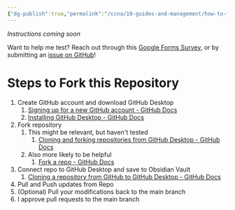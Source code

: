 ```yaml
---
{"dg-publish":true,"permalink":"/ccna/10-guides-and-management/how-to-fork-this-repository/"}
---
```


*Instructions coming soon*

Want to help me test? Reach out through this [Google Forms Survey](https://forms.gle/HmYY8zjdgzJQFiWr5), or by submitting an [issue on GitHub](https://github.com/WiseGuru/ccna-definitions-vault/issues/new)!


# Steps to Fork this Repository
1. Create GitHub account and download GitHub Desktop
	1. [Signing up for a new GitHub account - GitHub Docs](https://docs.github.com/en/get-started/signing-up-for-github/signing-up-for-a-new-github-account)
	2. [Installing GitHub Desktop - GitHub Docs](https://docs.github.com/en/desktop/installing-and-authenticating-to-github-desktop/installing-github-desktop)
2. Fork repository
	1. This might be relevant, but haven't tested
		1. [Cloning and forking repositories from GitHub Desktop - GitHub Docs](https://docs.github.com/en/desktop/adding-and-cloning-repositories/cloning-and-forking-repositories-from-github-desktop)
	2. Also more likely to be helpful
		1. [Fork a repo - GitHub Docs](https://docs.github.com/en/get-started/quickstart/fork-a-repo)
3. Connect repo to GitHub Desktop and save to Obsidian Vault
	1. [Cloning a repository from GitHub to GitHub Desktop - GitHub Docs](https://docs.github.com/en/desktop/adding-and-cloning-repositories/cloning-a-repository-from-github-to-github-desktop)
4. Pull and Push updates from Repo
5. (Optional) Pull your modifications back to the main branch
6. I approve pull requests to the main branch

